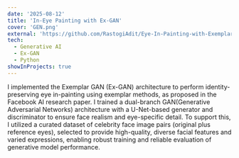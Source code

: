 ```yaml
---
date: '2025-08-12'
title: 'In-Eye Painting with Ex-GAN'
cover: 'GEN.png'
external: 'https://github.com/RastogiAdit/Eye-In-Painting-with-Exemplar-Generative-Adversarial-Networks-'
tech:
  - Generative AI
  - Ex-GAN
  - Python
showInProjects: true
---
```



 I implemented the Exemplar GAN (Ex-GAN) architecture to perform identity-preserving eye in-painting using exemplar methods, as proposed in the Facebook AI research paper. I trained a dual-branch GAN(Generative Adversarial Networks) architecture with a U-Net-based generator and discriminator to ensure face realism and eye-specific detail. To support this, I utilized a curated dataset of celebrity face image pairs (original plus reference eyes), selected to provide high-quality, diverse facial features and varied expressions, enabling robust training and reliable evaluation of generative model performance.


